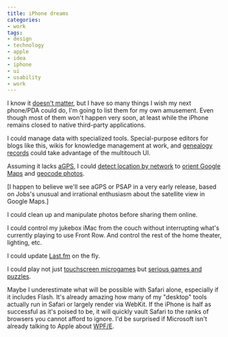 ```yaml
---
title: iPhone dreams
categories:
- work
tags:
- design
- technology
- apple
- idea
- iphone
- ui
- usability
- work
---
```


I know it [doesn't matter][1], but I have so many things I wish my next phone/PDA could do, I'm going to list them for my own amusement.  Even though most of them won't happen very soon, at least while the iPhone remains closed to native third-party applications.

I could manage data with specialized tools.  Special-purpose editors for blogs like this, wikis for knowledge management at work, and [genealogy records][2] could take advantage of the multitouch UI.

Assuming it lacks [aGPS][3], I could [detect location by network][4] to [orient Google Maps][5] and [geocode photos][6].

[I happen to believe we'll see aGPS or PSAP in a very early release, based on Jobs's unusual and irrational enthusiasm about the satellite view in Google Maps.]

I could clean up and manipulate photos before sharing them online.

I could control my jukebox iMac from the couch without interrupting what's currently playing to use Front Row.  And control the rest of the home theater, lighting, etc.

I could update [Last.fm][7] on the fly.

I could play not just [touchscreen microgames][8] but [serious games and puzzles][9].

Maybe I underestimate what will be possible with Safari alone, especially if it includes Flash.  It's already amazing how many of my "desktop" tools actually run in Safari or largely render via WebKit.  If the iPhone is half as successful as it's poised to be, it will quickly vault Safari to the ranks of browsers you cannot afford to ignore.  I'd be surprised if Microsoft isn't already talking to Apple about [WPF/E][10].

   [1]: https://hans.gerwitz.com/2007/01/10/my-thoughts-on-the-iphone.html
   [2]: http://www.gerwitz.com/genealogy/
   [3]: http://www.radio-electronics.com/info/cellulartelecomms/location_services/assisted_gps.php
   [4]: http://www.plazes.com/
   [5]: http://mehere.glenmurphy.com/
   [6]: http://www.flickr.com/map/
   [7]: http://last.fm/
   [8]: http://www.grapefrukt.com/blog/pipes/
   [9]: http://www.sente.ch/software/goban/
   [10]: http://msdn2.microsoft.com/en-us/asp.net/bb187358.aspx
